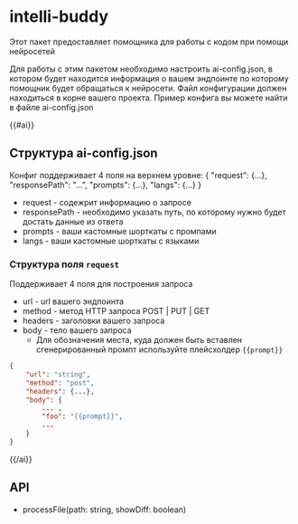 # intelli-buddy

Этот пакет предоставляет помощника для работы с кодом при помощи нейросетей

Для работы с этим пакетом необходимо настроить ai-config.json, в котором будет находится информация о вашем эндпоинте по которому помощник будет обращаться к нейросети. Файл конфигурации должен находиться в корне вашего проекта. Пример конфига вы можете найти в файле ai-config.json

{{#ai}}
## Структура ai-config.json
Конфиг поддерживает 4 поля на верхнем уровне:
{
	"request": {...},
	"responsePath": "...",
	"prompts": {...},
	"langs": {...}
}
- request - содежрит информацию о запросе
- responsePath - необходимо указать путь, по которому нужно будет достать данные из ответа
- prompts - ваши кастомные шорткаты с промпами
- langs - ваши кастомные шорткаты с языками

### Структура поля `request`
Поддерживает 4 поля для построения запроса

- url - url вашего эндпоинта
- method - метод HTTP запроса POST | PUT | GET
- headers - заголовки вашего запроса
- body - тело вашего запроса
	- Для обозначения места, куда должен быть вставлен сгенерированный промпт используйте плейсхолдер `{{prompt}}`

```json
{
	"url": "string",
	"method": "post",
	"headers": {...},
	"body": {
		... ,
		"foo": "{{prompt}}",
		...
	}
}
```
{{/ai}}

## API
- processFile(path: string, showDiff: boolean)